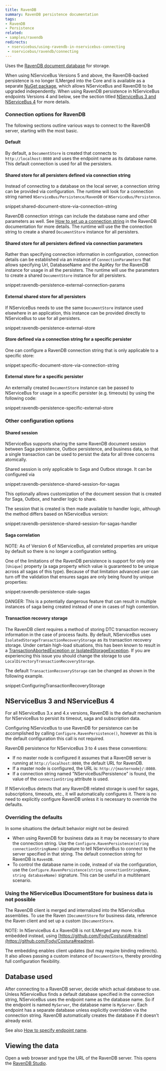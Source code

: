 ```yaml
---
title: RavenDB
summary: RavenDB persistence documentation
tags:
- RavenDB
- Persistence
related:
- samples/ravendb
redirects:
 - nservicebus/using-ravendb-in-nservicebus-connecting
 - nservicebus/ravendb/connecting
---
```


Uses the [RavenDB document database](http://ravendb.net/) for storage. 

When using NServiceBus Versions 5 and above, the RavenDB-backed persistence is no longer ILMerged into the Core and is available as a separate [NuGet package](https://www.nuget.org/packages/NServiceBus.RavenDB), which allows NServiceBus and RavenDB to be upgraded independently. When using RavenDB persistence in NServiceBus endpoints Versions 4 and below, see the section titled [NServiceBus 3 and NServiceBus 4](/nservicebus/ravendb/#nservicebus-3-and-nservicebus-4) for more details. 


### Connection options for RavenDB

The following sections outline various ways to connect to the RavenDB server, starting with the most basic.


#### Default

By default, a `DocumentStore` is created that connects to `http://localhost:8080` and uses the endpoint name as its database name. This default connection is used for all the persisters.


#### Shared store for all persisters defined via connection string

Instead of connecting to a database on the local server, a connection string can be provided via configuration. The runtime will look for a connection string named `NServiceBus/Persistence/RavenDB` or `NServiceBus/Persistence`.

snippet:shared-document-store-via-connection-string

RavenDB connection strings can include the database name and other parameters as well. See [How to set up a connection string](https://ravendb.net/docs/article-page/3.0/csharp/client-api/setting-up-connection-string#Format) in the RavenDB documentation for more details. The runtime will use the the connection string to create a shared `DocumentStore` instance for all persisters.


#### Shared store for all persisters defined via connection parameters

Rather than specifying connection information in configuration, connection details can be established via an instance of `ConnectionParameters` that allows specifying Url, DatabaseName and the ApiKey for the RavenDB instance for usage in all the persisters. The runtime will use the parameters to create a shared `DocumentStore` instance for all persisters.

snippet:ravendb-persistence-external-connection-params


#### External shared store for all persisters

If NServiceBus needs to use the same `DocumentStore` instance used elsewhere in an application, this instance can be provided directly to NServiceBus to use for all persisters.

snippet:ravendb-persistence-external-store


#### Store defined via a connection string for a specific persister

One can configure a RavenDB connection string that is only applicable to a specific store:

snippet:specific-document-store-via-connection-string


#### External store for a specific persister

An externally created `DocumentStore` instance can be passed to NServiceBus for usage in a specific persister (e.g. timeouts) by using the following code:

snippet:ravendb-persistence-specific-external-store


### Other configuration options


#### Shared session

NServiceBus supports sharing the same RavenDB document session between Saga persistence, Outbox persistence, and business data, so that a single transaction can be used to persist the data for all three concerns atomically.

Shared session is only applicable to Saga and Outbox storage. It can be configured via

snippet:ravendb-persistence-shared-session-for-sagas

This optionally allows customization of the document session that is created for Saga, Outbox, and handler logic to share.

The session that is created is then made available to handler logic, although the method differs based on NServiceBus version:

snippet:ravendb-persistence-shared-session-for-sagas-handler


#### Saga correlation

NOTE: As of Version 6 of NServiceBus, all correlated properties are unique by default so there is no longer a configuration setting. 

One of the limitations of the RavenDB persistence is support for only one `[Unique]` property (a saga property which value is guaranteed to be unique across all sagas of this type). Because of that limitation advanced user can turn off the validation that ensures sagas are only being found by unique properties:

snippet:ravendb-persistence-stale-sagas

DANGER: This is a potentially dangerous feature that can result in multiple instances of saga being created instead of one in cases of high contention.


#### Transaction recovery storage

The RavenDB client requires a method of storing DTC transaction recovery information in the case of process faults. By default, NServiceBus uses `IsolatedStorageTransactionRecoveryStorage` as its transaction recovery storage. Under certain high-load situations, this has been known to result in a [TransactionAbortedException or IsolatedStorageException](https://groups.google.com/forum/#!msg/ravendb/4UHajkua5Q8/ZbsNYv6XkFoJ). If you are experiencing this issue you should change the storage to use `LocalDirectoryTransactionRecoveryStorage`.

The default `TransactionRecoveryStorage` can be changed as shown in the following example.

snippet:ConfiguringTransactionRecoveryStorage


## NServiceBus 3 and NServiceBus 4

For all NServiceBus 3.x and 4.x versions, RavenDB is the default mechanism for NServiceBus to persist its timeout, saga and subscription data.

Configuring NServiceBus to use RavenDB for persistence can be accomplished by calling `Configure.RavenPersistence()`, however as this is the default configuration this call is not required.

RavenDB persistence for NServiceBus 3 to 4 uses these conventions:

 * If no master node is configured it assumes that a RavenDB server is running at `http://localhost:8080`, the default URL for RavenDB.
 * If a master node is configured, the URL is: `http://{masternode}/:8080`.
 * If a connection string named "NServiceBus/Persistence" is found, the value of the `connectionString` attribute is used.

If NServiceBus detects that any RavenDB related storage is used for sagas, subscriptions, timeouts, etc., it will automatically configures it. There is no need to explicitly configure RavenDB unless it is necessary to override the defaults.


### Overriding the defaults

In some situations the default behavior might not be desired:

 * When using RavenDB for business data as it may be necessary to share the connection string. Use the `Configure.RavenPersistence(string connectionStringName)` signature to tell NServiceBus to connect to the server specified in that string. The default connection string for RavenDB is `RavenDB`.
 * To control the database name in code, instead of via the configuration, use the `Configure.RavenPersistence(string connectionStringName, string databaseName)` signature. This can be useful in a multitenant scenario.


### Using the NServiceBus IDocumentStore for business data is not possible

The RavenDB client is merged and internalized into the NServiceBus assemblies. To use the Raven `IDocumentStore` for business data, reference the Raven client and set up a custom `IDocumentStore`.

NOTE: In NServiceBus 4.x RavenDB is not ILMerged any more. It is embedded instead, using [https://github.com/Fody/Costura\#readme](https://github.com/Fody/Costura#readme).

The embedding enables client updates (but may require binding redirects). It also allows passing a custom instance of `DocumentStore`, thereby providing full configuration flexibility.


## Database used

After connecting to a RavenDB server, decide which actual database to use. Unless NServiceBus finds a default database specified in the connection string, NServiceBus uses the endpoint name as the database name. So if the endpoint is named `MyServer`, the database name is `MyServer`. Each endpoint has a separate database unless explicitly overridden via the connection string. RavenDB automatically creates the database if it doesn't already exist.

See also [How to specify endpoint name](/nservicebus/endpoints/specify-endpoint-name.md).


## Viewing the data

Open a web browser and type the URL of the RavenDB server. This opens the [RavenDB Studio](http://ravendb.net/docs/search/latest/csharp?searchTerm=management-studio).
